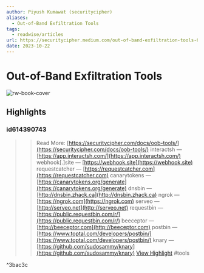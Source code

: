 ```yaml
---
author: Piyush Kumawat (securitycipher)
aliases:
  - Out-of-Band Exfiltration Tools
tags:
  - readwise/articles
url: https://securitycipher.medium.com/out-of-band-exfiltration-tools-68b79815fc60
date: 2023-10-22
---
```

# Out-of-Band Exfiltration Tools

![rw-book-cover](https://readwise-assets.s3.amazonaws.com/media/uploaded_book_covers/profile_1116209/17P-8CyNsioo49aDhSZexig.png)

## Highlights

### id614390743

> > Read More: [https://securitycipher.com/docs/oob-tools/](https://securitycipher.com/docs/oob-tools/)
> interactsh — [https://app.interactsh.com/](https://app.interactsh.com/) 
> webhook[.]site — [https://webhook.site](https://webhook.site) 
> requestcatcher — [https://requestcatcher.com](https://requestcatcher.com) 
> canarytokens — [https://canarytokens.org/generate](https://canarytokens.org/generate) 
> dnsbin — [http://dnsbin.zhack.ca](http://dnsbin.zhack.ca) 
> ngrok — [https://ngrok.com](https://ngrok.com) 
> serveo — [http://serveo.net](http://serveo.net) 
> requestbin — [https://public.requestbin.com/r/](https://public.requestbin.com/r/) 
> beeceptor — [http://beeceptor.com](http://beeceptor.com) 
> postbin — [https://www.toptal.com/developers/postbin/](https://www.toptal.com/developers/postbin/) 
> knary — [https://github.com/sudosammy/knary](https://github.com/sudosammy/knary)
> [View Highlight](https://read.readwise.io/read/01hdc1enwdyf8ss7cx4g4pzgqk)
> #tools 

^3bac3c

